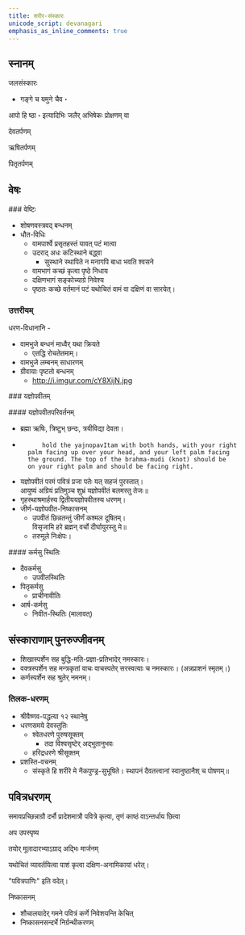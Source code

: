 ```yaml
---    
title: शरीर-संस्कारः
unicode_script: devanagari  
emphasis_as_inline_comments: true  
---
```


## स्नानम्

जलसंस्कारः

- गङ्गे च यमुने चैव ॰

आपो हि ष्ठा ॰ इत्यादिभिः जलैर् अभिषेकः प्रोक्षणम् वा

देवतर्पणम्

ऋषितर्पणम्

पितृतर्पणम्

## वेषः

###‌ वेष्टिः

- शोषणवस्त्रवद् बन्धनम्
- धौत-विधिः
  - वामपार्श्वे प्रसृतहस्तं यावत् पटं मात्वा
  - उदराद् अधः कटिस्थाने बद्ध्वा
    - सुस्थाने स्थापिते  न मनागपि बाधा भवति श्वसने
  - वामभागं कच्छं कृत्वा पृष्ठे निधाय
  - दक्षिणभागं सङ्कोच्याग्रे निवेश्य
  - पृष्ठतः कच्छे वर्तमानं पटं यथोचितं वामं वा दक्षिणं वा सारयेत्।

### उत्तरीयम्

धरण-विधानानि -
- वामभुजे बन्धनं माध्वैर् यथा क्रियते
  - एतद्धि रोचतेतमाम्।
- वामभुजे लम्बनम् साधारणम्
- ग्रीवायाः पृष्टतो बन्धनम्
  - http://i.imgur.com/cY8XijN.jpg

###‌ यज्ञोपवीतम्

####‌ यज्ञोपवीतपरिवर्तनम्

- ब्रह्मा ऋषिः, त्रिष्टुभ् छन्दः, त्रयीविद्या देवता।
-           hold the yajnopavItam with both hands, with your right   
        palm facing up over your head, and your left palm facing  
        the ground. The top of the brahma-mudi (knot) should be  
        on your right palm and should be facing right.
- यज्ञोपवीतं परमं पवित्रं प्रजा पतेः यत् सहजं पुरस्तात्।  
आयुष्यं अग्रियं प्रतिमुञ्च शुभ्रं यज्ञोपवीतं बलमस्तु तेजः॥
- गृहस्थाश्रमार्हस्य द्वितीययज्ञोपवीतस्य धरणम्।
- जीर्ण-यज्ञोपवीत-निष्कासनम्
  - उपवीतं छिन्नतन्तुं जीर्णं कश्मल दूषितम्।  
विसृजामि हरे ब्रह्मन् वर्चो दीर्घायुरस्तु मे॥
  - तरुमूले निःक्षेपः।

####‌ कर्मसु स्थितिः
- दैवकर्मसु
  - उपवीतस्थितिः
- पितृकर्मसु
  - प्राचीनावीतिः
- आर्ष-कर्मसु
  - निवीत-स्थितिः (मालावत्)

## संस्काराणाम् पुनरुज्जीवनम्

- शिखास्पर्शेन सह बुद्धि-मति-प्रज्ञा-प्रतिभादेर् नमस्कारः।
- वक्त्रस्पर्शेन सह मन्त्रकृतां वाचः वाचस्पतेर् सरस्वत्याः च नमस्कारः। (अन्नप्राशनं स्मृतम्।)
- कर्णस्पर्शेन सह श्रुतेर् नमनम्।

### तिलक-धरणम्

- श्रीवैष्णव-पद्धत्या १२ स्थानेषु
- धरणसमये देवस्तुतिः
  - श्वेतधरणे पुरुषसूक्तम्
    - तदा विश्वसृष्टेर् अद्भुतानुभवः
  - हरिद्रधरणे श्रीसूक्तम्
- प्रशस्ति-वचनम्
  - संस्कृते हि शरीरे मे नैकपुण्ड्र-सुभूषिते। स्थापनं दैवतत्त्वानां स्वानुष्ठानैश् च पोषणम्॥

## पवित्रधरणम्

समावप्रच्छिन्नाग्रौ दर्भौ प्रादेशमात्रौ पवित्रे कृत्वा, तृणं काष्ठं वाऽन्तर्धाय छित्वा

अप उपस्पृष्य

तयोर् मूलादारभ्याऽग्राद् अद्भिः मार्जनम्

यथोचितं व्यावर्तयित्वा पाशं कृत्वा दक्षिण-अनामिकायां धरेत्।

 "पवित्रपाणिः" इति वदेत्।

निष्कासनम्

- शौचालयादेर् गमने पवित्रं कर्णे निवेशयन्ति केचित्
- निष्कासनसन्दर्भे निर्ग्रन्थीकरणम्
